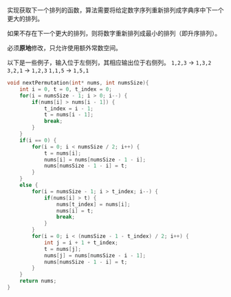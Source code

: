 实现获取下一个排列的函数，算法需要将给定数字序列重新排列成字典序中下一个更大的排列。

如果不存在下一个更大的排列，则将数字重新排列成最小的排列（即升序排列）。

必须**原地**修改，只允许使用额外常数空间。

以下是一些例子，输入位于左侧列，其相应输出位于右侧列。
`1,2,3` → `1,3,2`
`3,2,1` → `1,2,3`
`1,1,5` → `1,5,1`



```C
void nextPermutation(int* nums, int numsSize){
    int i = 0, t = 0, t_index = 0;
    for(i = numsSize - 1; i > 0; i--) {
        if(nums[i] > nums[i - 1]) {
            t_index = i - 1;
            t = nums[i - 1];
            break;
        }     
    }
    if(i == 0) {
        for(i = 0; i < numsSize / 2; i++) {
            t = nums[i];
            nums[i] = nums[numsSize - 1 - i];
            nums[numsSize - 1 - i] = t;
        }
    }
    else {
        for(i = numsSize - 1; i > t_index; i--) {
            if(nums[i] > t) {
                nums[t_index] = nums[i];
                nums[i] = t;
                break;
            }
        }
        for(i = 0; i < (numsSize - 1 - t_index) / 2; i++) {
            int j = i + 1 + t_index;
            t = nums[j];
            nums[j] = nums[numsSize - i - 1];
            nums[numsSize - 1 - i] = t;
        }
    }
    return nums;
}
```

